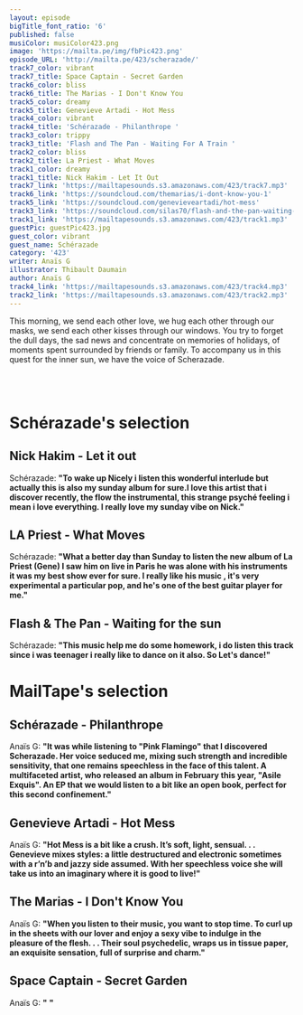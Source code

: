 ```yaml
---
layout: episode
bigTitle_font_ratio: '6'
published: false
musiColor: musiColor423.png
image: 'https://mailta.pe/img/fbPic423.png'
episode_URL: 'http://mailta.pe/423/scherazade/'
track7_color: vibrant
track7_title: Space Captain - Secret Garden
track6_color: bliss
track6_title: The Marias - I Don't Know You
track5_color: dreamy
track5_title: Genevieve Artadi - Hot Mess
track4_color: vibrant
track4_title: 'Schérazade - Philanthrope '
track3_color: trippy
track3_title: 'Flash and The Pan - Waiting For A Train '
track2_color: bliss
track2_title: La Priest - What Moves
track1_color: dreamy
track1_title: Nick Hakim - Let It Out
track7_link: 'https://mailtapesounds.s3.amazonaws.com/423/track7.mp3'
track6_link: 'https://soundcloud.com/themarias/i-dont-know-you-1'
track5_link: 'https://soundcloud.com/genevieveartadi/hot-mess'
track3_link: 'https://soundcloud.com/silas70/flash-and-the-pan-waiting-for'
track1_link: 'https://mailtapesounds.s3.amazonaws.com/423/track1.mp3'
guestPic: guestPic423.jpg
guest_color: vibrant
guest_name: Schérazade
category: '423'
writer: Anaïs G
illustrator: Thibault Daumain
author: Anaïs G
track4_link: 'https://mailtapesounds.s3.amazonaws.com/423/track4.mp3'
track2_link: 'https://mailtapesounds.s3.amazonaws.com/423/track2.mp3'
---
```

<p id="introduction">This morning, we send each other love, we hug each other through our masks, we send each other kisses through our windows. You try to forget the dull days, the sad news and concentrate on memories of holidays, of moments spent surrounded by friends or family. To accompany us in this quest for the inner sun, we have the voice of Scherazade.
  
<br><br>

</p>


# Schérazade's selection

## Nick Hakim - Let it out 
Schérazade: **"**To wake up Nicely i listen this wonderful interlude but actually this is also my sunday album for sure.I love this artist that i discover recently, the flow the instrumental, this strange psyché feeling i mean i love everything. I really love my sunday vibe on Nick.**"**

## LA Priest - What Moves
Schérazade: **"**What a better day than Sunday to listen the new album of La Priest (Gene) I saw him on live in Paris he was alone with his instruments it was my best show ever for sure. I really like his music , it's very experimental a particular pop, and he's one of the best guitar player for me.**"**

## Flash & The Pan - Waiting for the sun
Schérazade: **"**This music help me do some homework, i do listen this track since i was teenager i really like to dance on it also. So Let's dance!**"**


# MailTape's selection

## Schérazade - Philanthrope
Anaïs G: **"**It was while listening to "Pink Flamingo" that I discovered Scherazade. Her voice seduced me, mixing such strength and incredible sensitivity, that one remains speechless in the face of this talent. A multifaceted artist, who released an album in February this year, "Asile Exquis". An EP that we would listen to a bit like an open book, perfect for this second confinement.**"**

## Genevieve Artadi - Hot Mess
Anaïs G: **"**Hot Mess is a bit like a crush. It’s soft, light, sensual. . . Genevieve mixes styles: a little destructured and electronic sometimes with a r’n’b and jazzy side assumed. With her speechless voice she will take us into an imaginary where it is good to live!**"**

## The Marias - I Don't Know You
Anaïs G: **"**When you listen to their music, you want to stop time. To curl up in the sheets with our lover and enjoy a sexy vibe to indulge in the pleasure of the flesh. . . Their soul psychedelic, wraps us in tissue paper, an exquisite sensation, full of surprise and charm.**"**

## Space Captain - Secret Garden
Anaïs G: **"** **"**


<p id="outroduction"> </p>
